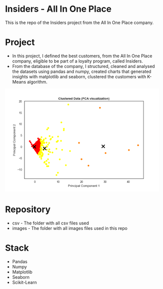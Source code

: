 # Insiders - All In One Place

This is the repo of the Insiders project from the All In One Place company.
 
# Project
- In this project, I defined the best customers, from the All In One Place company, eligible to be part of a loyalty program, called Insiders.
- From the database of the company, I structured, cleaned and analysed the datasets using pandas and numpy, created charts that generated insights with matplotlib and seaborn, clustered the customers with K-Means algorithm.

<p align="center">
  <img  src="images/kmeans.png">
</p>

# Repository
- csv - The folder with all csv files used
- images - The folder with all images files used in this repo


# Stack 
- Pandas
- Numpy
- Matplotlib
- Seaborn
- Scikit-Learn
